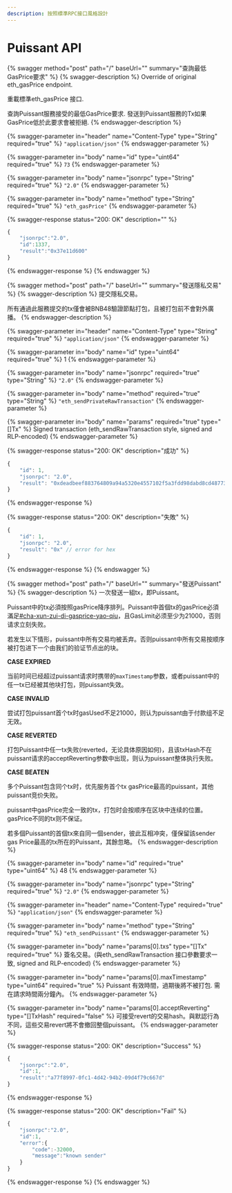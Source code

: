 ```yaml
---
description: 按照標準RPC接口風格設計
---
```


# Puissant API

{% swagger method="post" path="/" baseUrl="" summary="查詢最低GasPrice要求" %}
{% swagger-description %}
Override of original eth\_gasPrice endpoint.

重載標準eth\_gasPrice 接口.

查詢Puissant服務接受的最低GasPrice要求. 發送到Puissant服務的Tx如果GasPrice低於此要求會被拒絕.
{% endswagger-description %}

{% swagger-parameter in="header" name="Content-Type" type="String" required="true" %}
`"application/json"`
{% endswagger-parameter %}

{% swagger-parameter in="body" name="id" type="uint64" required="true" %}
`73`
{% endswagger-parameter %}

{% swagger-parameter in="body" name="jsonrpc" type="String" required="true" %}
`"2.0"`
{% endswagger-parameter %}

{% swagger-parameter in="body" name="method" type="String" required="true" %}
`"eth_gasPrice"`
{% endswagger-parameter %}

{% swagger-response status="200: OK" description="" %}
```javascript
{
    "jsonrpc":"2.0",
    "id":1337,
    "result":"0x37e11d600"
}
```
{% endswagger-response %}
{% endswagger %}

{% swagger method="post" path="/" baseUrl="" summary="發送隱私交易" %}
{% swagger-description %}
提交隱私交易。

所有通過此服務提交的tx僅會被BNB48驗證節點打包，且被打包前不會對外廣播。
{% endswagger-description %}

{% swagger-parameter in="header" name="Content-Type" type="String" required="true" %}
`"application/json"`
{% endswagger-parameter %}

{% swagger-parameter in="body" name="id" type="uint64" required="true" %}
1
{% endswagger-parameter %}

{% swagger-parameter in="body" name="jsonrpc" required="true" type="String" %}
`"2.0"`
{% endswagger-parameter %}

{% swagger-parameter in="body" name="method" required="true" type="String" %}
`"eth_sendPrivateRawTransaction"`
{% endswagger-parameter %}

{% swagger-parameter in="body" name="params" required="true" type="[]Tx" %}
Signed transaction (eth_sendRawTransaction style, signed and RLP-encoded)
{% endswagger-parameter %}

{% swagger-response status="200: OK" description="成功" %}
```javascript
{
    "id": 1,
    "jsonrpc": "2.0",
    "result": "0xdeadbeef883764809a94a5320e4557102f5a3fdd98dabd8cd48773b0eca00666" // tx hash
}
```
{% endswagger-response %}

{% swagger-response status="200: OK" description="失敗" %}
```javascript
{
    "id": 1,
    "jsonrpc": "2.0",
    "result": "0x" // error for hex
}
```
{% endswagger-response %}
{% endswagger %}

{% swagger method="post" path="/" baseUrl="" summary="發送Puissant" %}
{% swagger-description %}
一次發送一組tx，即Puissant。

Puissant中的tx必須按照gasPrice降序排列。Puissant中首個tx的gasPrice必須滿足[#cha-xun-zui-di-gasprice-yao-qiu](api-reference.md#cha-xun-zui-di-gasprice-yao-qiu "mention")，且GasLimit必须至少为21000，否则请求立刻失败。

若发生以下情形，puissant中所有交易均被丢弃。否则puissant中所有交易按顺序被打包进下一个由我们的验证节点出的块。

**CASE EXPIRED**

当前时间已经超过puissant请求时携带的`maxTimestamp`参数，或者puissant中的任一tx已经被其他块打包，则puissant失效。

**CASE INVALID**

尝试打包puissant首个tx时gasUsed不足21000，则认为puissant由于付款组不足无效。

**CASE REVERTED**

打包Puissant中任一tx失败(reverted，无论具体原因如何)，且该txHash不在puissant请求的acceptReverting参数中出现，则认为puissant整体执行失败。

**CASE BEATEN**

多个Puissant包含同个tx时，优先服务首个tx gasPrice最高的puissant，其他puissant竞价失败。



puissant中gasPrice完全一致的tx，打包时会按顺序在区块中连续的位置。gasPrice不同的tx则不保证。

若多個Puissant的首個tx來自同一個sender，彼此互相冲突，僅保留該sender gas Price最高的tx所在的Puissant，其餘忽略。
{% endswagger-description %}

{% swagger-parameter in="body" name="id" required="true" type="uint64" %}
48
{% endswagger-parameter %}

{% swagger-parameter in="body" name="jsonrpc" type="String" required="true" %}
`"2.0"`
{% endswagger-parameter %}

{% swagger-parameter in="header" name="Content-Type" required="true" %}
`"application/json"`
{% endswagger-parameter %}

{% swagger-parameter in="body" name="method" type="String" required="true" %}
`"eth_sendPuissant"`
{% endswagger-parameter %}

{% swagger-parameter in="body" name="params[0].txs" type="[]Tx" required="true" %}
簽名交易。(與eth_sendRawTransaction 接口參數要求一致, signed and RLP-encoded)
{% endswagger-parameter %}

{% swagger-parameter in="body" name="params[0].maxTimestamp" type="uint64" required="true" %}
Puissant 有效時間，過期後將不被打包. 需在請求時間兩分鐘內。
{% endswagger-parameter %}

{% swagger-parameter in="body" name="params[0].acceptReverting" type="[]TxHash" required="false" %}
可接受revert的交易hash。與默認行為不同，這些交易revert將不會撤回整個puissant。
{% endswagger-parameter %}

{% swagger-response status="200: OK" description="Success" %}
```javascript
{
    "jsonrpc":"2.0",
    "id":1,
    "result":"a77f8997-0fc1-4d42-94b2-09d4f79c667d"
}
```
{% endswagger-response %}

{% swagger-response status="200: OK" description="Fail" %}
```javascript
{
    "jsonrpc":"2.0",
    "id":1,
    "error":{
        "code":-32000,
        "message":"known sender"
    }
}
```
{% endswagger-response %}
{% endswagger %}
